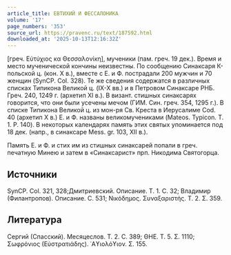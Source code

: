 ```yaml
---
article_title: ЕВТИХИЙ И ФЕССАЛОНИКА
volume: '17'
page_numbers: '353'
source_url: https://pravenc.ru/text/187592.html
downloaded_at: '2025-10-13T12:16:32Z'
---
```


[греч. Εὐτύχιος κα Θεσσαλονίκη], мученики (пам. греч. 19 дек.). Время и место мученической кончины неизвестны. По сообщению Синаксаря К-польской ц. (кон. Х в.), вместе с Е. и Ф. пострадали 200 мужчин и 70 женщин (SynCP. Col. 328). Те же сведения содержатся в различных списках Типикона Великой ц. (IX-X вв.) и в Петровом Синаксаре РНБ. Греч. 240, 1249 г. (архетип XI в.). В визант. стишных синаксарях говорится, что они были усечены мечом (ГИМ. Син. греч. 354, 1295 г.). В списке Типикона Великой ц. из мон-ря Св. Креста в Иерусалиме Cod. 40 (архетип X в.) Е. и Ф. названы великомучениками (Mateos. Typicon. Т. 1. P. 140). В некоторых календарях память этих святых упоминается под 18 дек. (напр., в синаксаре Mess. gr. 103, XII в.).

Память Е. и Ф. и стих им из стишных синаксарей попали в греч. печатную Минею и затем в «Синаксарист» прп. Никодима Святогорца.

## Источники

SynCP. Col. 321, 328;Дмитриевский. Описание. Т. 1. С. 32; Владимир (Филантропов). Описание. С. 531; Νικόδημος. Συναξαριστής. Τ. 2. Σ. 359.

## Литература

Сергий (Спасский). Месяцеслов. Т. 2. С. 389; ΘΗΕ. Τ. 5. Σ. 1110; Σωφρόνιος (Εὐστρατιάδης). ῾Αϒιολόϒιον. Σ. 155.
